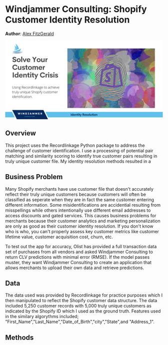 # Windjammer Consulting: Shopify Customer Identity Resolution
**Author**: [Alex FitzGerald](https://www.linkedin.com/in/alex-fitzgerald-0734076a/)

![windjammer header](Visuals/shopify_id_resolution.png)

## Overview
This project uses the Recordlinkage Python package to address the challenge of customer identification. I use a processing of potential pair matching and similarity scoring to identify true customer pairs resulting in truly unique customer file. My identity resolution methods resulted in a 

## Business Problem
Many Shopify merchants have use customer file that doesn't accurately reflect their truly unique customers because customers will often be classified as seperate when they are in fact the same customer entering different information. Some misidentifications are accidential resulting from misspellings while others intentionally use different email addresses to access discounts and gated services. This causes business problems for merchants because their customer analytics and marketing personalization are only as good as their customer identity resolution. If you don't know who is who, you can't properly assess key customer metrics like customer lifetime value, customer acquisition cost, churn, etc.


To test out the app for accuracy, Olist has provided a full transaction data set of purchases from all vendors and asked Windjammer Consulting to return CLV predictions with minimal error (RMSE).
If the model passes muster, they want Windjammer Consulting to create an application that allows merchants to upload their own data and retrieve predictions.

## Data
The data used was provided by Recordlinkage for practice purposes which I then manipulated to reflect the Shopify customer data structure. The data included 5,250 customer records with 5,000 truly unique customers as indicated by the Shopify ID which I used as the ground truth. Features used in the similary algorythms included; "First_Name","Last_Name","Date_of_Birth","city","State",and "Address_1".


## Methods
